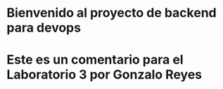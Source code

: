 # Bienvenido al proyecto de backend para devops

# Este es un comentario para el Laboratorio 3 por Gonzalo Reyes